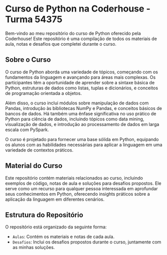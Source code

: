 # Curso de Python na Coderhouse - Turma 54375

Bem-vindo ao meu repositório do curso de Python oferecido pela Coderhouse! Este repositório é uma compilação de todos os materiais de aula, notas e desafios que completei durante o curso. 


## Sobre o Curso

O curso de Python aborda uma variedade de tópicos, começando com os fundamentos da linguagem e avançando para áreas mais complexas. Os participantes têm a oportunidade de aprender sobre a sintaxe básica de Python, estruturas de dados como listas, tuplas e dicionários, e conceitos de programação orientada a objetos. 

Além disso, o curso inclui módulos sobre manipulação de dados com Pandas, introdução às bibliotecas NumPy e Pandas, e conceitos básicos de bancos de dados. Há também uma ênfase significativa no uso prático de Python para ciência de dados, incluindo tópicos como data mining, visualização de dados, e introdução ao processamento de dados em larga escala com PySpark. 

O curso é projetado para fornecer uma base sólida em Python, equipando os alunos com as habilidades necessárias para aplicar a linguagem em uma variedade de contextos práticos.

## Material do Curso

Este repositório contém materiais relacionados ao curso, incluindo exemplos de código, notas de aula e soluções para desafios propostos. Ele serve como um recurso para qualquer pessoa interessada em aprofundar seus conhecimentos em Python, oferecendo insights práticos sobre a aplicação da linguagem em diferentes cenários.


## Estrutura do Repositório

O repositório está organizado da seguinte forma:

- `Aulas`: Contém os materiais e notas de cada aula.
- `Desafios`: Inclui os desafios propostos durante o curso, juntamente com as minhas soluções.

